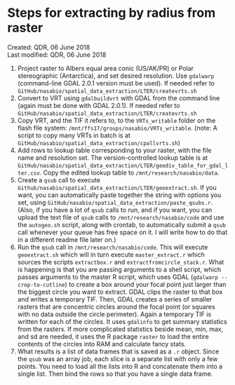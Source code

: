 # Steps for extracting by radius from raster

Created: QDR, 06 June 2018  
Last modified: QDR, 06 June 2018

1. Project raster to Albers equal area conic (US/AK/PR) or Polar stereographic (Antarctica), and set desired resolution. Use `gdalwarp` (command-line GDAL 2.0.1 version must be used). If needed refer to `GitHub/nasabio/spatial_data_extraction/LTER/createvrts.sh`
2. Convert to VRT using `gdalbuildvrt` with GDAL from the command line (again must be done with GDAL 2.0.1). If needed refer to `GitHub/nasabio/spatial_data_extraction/LTER/createvrts.sh`
3. Copy VRT, and the TIF it refers to, to the `VRTs_writable` folder on the flash file system: `/mnt/ffs17/groups/nasabio/VRTs_writable`. (note: A script to copy many VRTs in batch is at `GitHub/nasabio/spatial_data_extraction/cpallvrts.sh`)
4. Add rows to lookup table corresponding to your raster, with the file name and resolution set. The version-controlled lookup table is at `GitHub/nasabio/spatial_data_extraction/LTER/geodiv_table_for_gdal_lter.csv`. Copy the edited lookup table to `/mnt/research/nasabio/data`.
5. Create a `qsub` call to execute `Github/nasabio/spatial_data_extraction/LTER/geoextract.sh`. If you want, you can automatically paste together the string with options you set, using `GitHub/nasabio/spatial_data_extraction/paste_qsubs.r`. (Also, if you have a lot of `qsub` calls to run, and if you want, you can upload the text file of `qsub` calls to `/mnt/research/nasabio/code` and use the `autogeo.sh` script, along with crontab, to automatically submit a `qsub` call whenever your queue has free space on it. I will write how to do that in a different readme file later on.)
6. Run the `qsub` call in `/mnt/research/nasabio/code`. This will execute `geoextract.sh` which will in turn execute `master_extract.r` which sources the scripts `extractbox.r` and `extractfromcircle_stack.r`. What is happening is that you are passing arguments to a shell script, which passes arguments to the master R script, which uses GDAL (`gdalwarp --crop-to-cutline`) to create a box around your focal point just larger than the biggest circle you want to extract. GDAL clips the raster to that box and writes a temporary TIF. Then, GDAL creates a series of smaller rasters that are concentric circles around the focal point (or squares with no data outside the circle perimeter). Again a temporary TIF is written for each of the circles. It uses `gdalinfo` to get summary statistics from the rasters. If more complicated statistics beside mean, min, max, and sd are needed, it uses the R package `raster` to load the entire contents of the circles into RAM and calculate fancy stats. 
7. What results is a list of data frames that is saved as a `.r` object. Since the `qsub` was an array job, each slice is a separate list with only a few points. You need to load all the lists into R and concatenate them into a single list. Then bind the rows so that you have a single data frame.
	